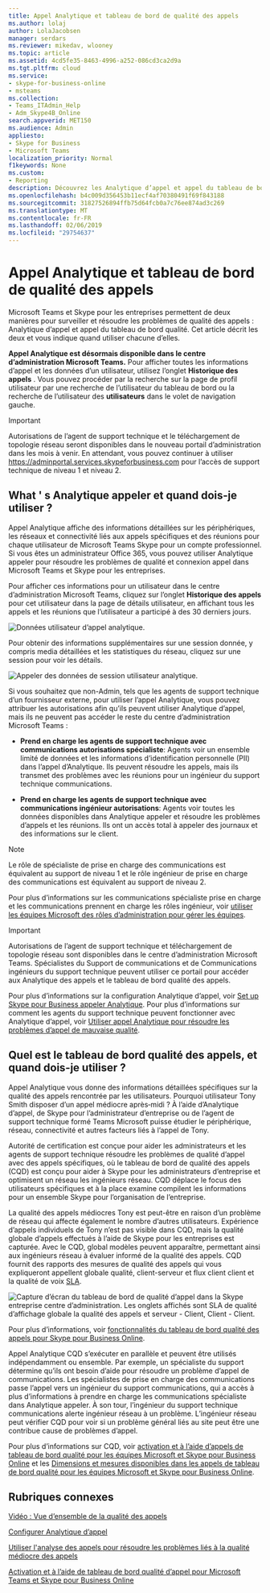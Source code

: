 ```yaml
---
title: Appel Analytique et tableau de bord de qualité des appels
ms.author: lolaj
author: LolaJacobsen
manager: serdars
ms.reviewer: mikedav, wlooney
ms.topic: article
ms.assetid: 4cd5fe35-8463-4996-a252-086cd3ca2d9a
ms.tgt.pltfrm: cloud
ms.service:
- skype-for-business-online
- msteams
ms.collection:
- Teams_ITAdmin_Help
- Adm_Skype4B_Online
search.appverid: MET150
ms.audience: Admin
appliesto:
- Skype for Business
- Microsoft Teams
localization_priority: Normal
f1keywords: None
ms.custom:
- Reporting
description: Découvrez les Analytique d’appel et appel du tableau de bord qualité quand et comment les utiliser pour analyser et résoudre les problèmes de qualité des appels.
ms.openlocfilehash: b4c009d356453b11ecf4af70380491f69f843188
ms.sourcegitcommit: 31827526894ffb75d64fcb0a7c76ee874ad3c269
ms.translationtype: MT
ms.contentlocale: fr-FR
ms.lasthandoff: 02/06/2019
ms.locfileid: "29754637"
---
```

# <a name="call-analytics-and-call-quality-dashboard"></a>Appel Analytique et tableau de bord de qualité des appels

Microsoft Teams et Skype pour les entreprises permettent de deux manières pour surveiller et résoudre les problèmes de qualité des appels : Analytique d’appel et appel du tableau de bord qualité. Cet article décrit les deux et vous indique quand utiliser chacune d’elles.
  
**Appel Analytique est désormais disponible dans le centre d’administration Microsoft Teams.** Pour afficher toutes les informations d’appel et les données d’un utilisateur, utilisez l’onglet **Historique des appels** . Vous pouvez procéder par la recherche sur la page de profil utilisateur par une recherche de l’utilisateur du tableau de bord ou la recherche de l’utilisateur des **utilisateurs** dans le volet de navigation gauche.

> [!IMPORTANT]
> Autorisations de l’agent de support technique et le téléchargement de topologie réseau seront disponibles dans le nouveau portail d’administration dans les mois à venir. En attendant, vous pouvez continuer à utiliser https://adminportal.services.skypeforbusiness.com pour l’accès de support technique de niveau 1 et niveau 2.
  
## <a name="whats-call-analytics-and-when-should-i-use-it"></a>What ' s Analytique appeler et quand dois-je utiliser ?

Appel Analytique affiche des informations détaillées sur les périphériques, les réseaux et connectivité liés aux appels spécifiques et des réunions pour chaque utilisateur de Microsoft Teams Skype pour un compte professionnel. Si vous êtes un administrateur Office 365, vous pouvez utiliser Analytique appeler pour résoudre les problèmes de qualité et connexion appel dans Microsoft Teams et Skype pour les entreprises.

Pour afficher ces informations pour un utilisateur dans le centre d’administration Microsoft Teams, cliquez sur l’onglet **Historique des appels** pour cet utilisateur dans la page de détails utilisateur, en affichant tous les appels et les réunions que l’utilisateur a participé à des 30 derniers jours.

![Données utilisateur d’appel analytique.](media/call-analytics-user-data.png)

Pour obtenir des informations supplémentaires sur une session donnée, y compris media détaillées et les statistiques du réseau, cliquez sur une session pour voir les détails.

![Appeler des données de session utilisateur analytique.](media/call-analytics-user-data-session.png)

Si vous souhaitez que non-Admin, tels que les agents de support technique d’un fournisseur externe, pour utiliser l’appel Analytique, vous pouvez attribuer les autorisations afin qu’ils peuvent utiliser Analytique d’appel, mais ils ne peuvent pas accéder le reste du centre d’administration Microsoft Teams : 
  
- **Prend en charge les agents de support technique avec communications autorisations spécialiste**: Agents voir un ensemble limité de données et les informations d’identification personnelle (PII) dans l’appel d’Analytique. Ils peuvent résoudre les appels, mais ils transmet des problèmes avec les réunions pour un ingénieur du support technique communications.
    
- **Prend en charge les agents de support technique avec communications ingénieur autorisations**: Agents voir toutes les données disponibles dans Analytique appeler et résoudre les problèmes d’appels et les réunions. Ils ont un accès total à appeler des journaux et des informations sur le client.

> [!NOTE]
> Le rôle de spécialiste de prise en charge des communications est équivalent au support de niveau 1 et le rôle ingénieur de prise en charge des communications est équivalent au support de niveau 2.

Pour plus d’informations sur les communications spécialiste prise en charge et les communications prennent en charge les rôles ingénieur, voir [utiliser les équipes Microsoft des rôles d’administration pour gérer les équipes](using-admin-roles.md).

> [!IMPORTANT]
> Autorisations de l’agent de support technique et téléchargement de topologie réseau sont disponibles dans le centre d’administration Microsoft Teams. Spécialistes du Support de communications et de Communications ingénieurs du support technique peuvent utiliser ce portail pour accéder aux Analytique des appels et le tableau de bord qualité des appels.
    
Pour plus d’informations sur la configuration Analytique d’appel, voir [Set up Skype pour Business appeler Analytique](set-up-call-analytics.md). Pour plus d’informations sur comment les agents du support technique peuvent fonctionner avec Analytique d’appel, voir [Utiliser appel Analytique pour résoudre les problèmes d’appel de mauvaise qualité](use-call-analytics-to-troubleshoot-poor-call-quality.md).
  
## <a name="whats-the-call-quality-dashboard-and-when-should-i-use-it"></a>Quel est le tableau de bord qualité des appels, et quand dois-je utiliser ?

Appel Analytique vous donne des informations détaillées spécifiques sur la qualité des appels rencontrée par les utilisateurs. Pourquoi utilisateur Tony Smith disposer d’un appel médiocre après‑midi ? À l’aide d’Analytique d’appel, de Skype pour l’administrateur d’entreprise ou de l’agent de support technique formé Teams Microsoft puisse étudier le périphérique, réseau, connectivité et autres facteurs liés à l’appel de Tony.
  
Autorité de certification est conçue pour aider les administrateurs et les agents de support technique résoudre les problèmes de qualité d’appel avec des appels spécifiques, où le tableau de bord de qualité des appels (CQD) est conçu pour aider à Skype pour les administrateurs d’entreprise et optimisent un réseau les ingénieurs réseau. CQD déplace le focus des utilisateurs spécifiques et à la place examine compilent les informations pour un ensemble Skype pour l’organisation de l’entreprise. 
  
La qualité des appels médiocres Tony est peut-être en raison d’un problème de réseau qui affecte également le nombre d’autres utilisateurs. Expérience d’appels individuels de Tony n’est pas visible dans CQD, mais la qualité globale d’appels effectués à l’aide de Skype pour les entreprises est capturée. Avec le CQD, global modèles peuvent apparaître, permettant ainsi aux ingénieurs réseau à évaluer informé de la qualité des appels. CQD fournit des rapports des mesures de qualité des appels qui vous expliqueront appellent globale qualité, client-serveur et flux client client et la qualité de voix [SLA](https://go.microsoft.com/fwlink/p/?linkid=846252). 
  
![Capture d’écran du tableau de bord de qualité d’appel dans la Skype entreprise centre d’administration. Les onglets affichés sont SLA de qualité d’affichage globale la qualité des appels et serveur - Client, Client - Client.](media/6eaccf99-8ee8-4f99-bdf2-ba1c72471cb9.png)
  
Pour plus d’informations, voir [fonctionnalités du tableau de bord qualité des appels pour Skype pour Business Online](turning-on-and-using-call-quality-dashboard.md#BKMKFeaturesOfTheCQD).
  
Appel Analytique CQD s’exécuter en parallèle et peuvent être utilisés indépendamment ou ensemble. Par exemple, un spécialiste du support détermine qu’ils ont besoin d’aide pour résoudre un problème d’appel de communications. Les spécialistes de prise en charge des communications passe l’appel vers un ingénieur du support communications, qui a accès à plus d’informations à prendre en charge les communications spécialiste dans Analytique appeler. À son tour, l’ingénieur du support technique communications alerte ingénieur réseau à un problème. L’ingénieur réseau peut vérifier CQD pour voir si un problème général liés au site peut être une contribue cause de problèmes d’appel.
  
Pour plus d’informations sur CQD, voir [activation et à l’aide d’appels de tableau de bord qualité pour les équipes Microsoft et Skype pour Business Online](turning-on-and-using-call-quality-dashboard.md) et les [Dimensions et mesures disponibles dans les appels de tableau de bord qualité pour les équipes Microsoft et Skype pour Business Online](dimensions-and-measures-available-in-call-quality-dashboard.md).
  
## <a name="related-topics"></a>Rubriques connexes

[Vidéo : Vue d’ensemble de la qualité des appels](https://aka.ms/teams-quality)

[Configurer Analytique d’appel](set-up-call-analytics.md)

[Utiliser l'analyse des appels pour résoudre les problèmes liés à la qualité médiocre des appels](use-call-analytics-to-troubleshoot-poor-call-quality.md)

[Activation et à l’aide de tableau de bord qualité d’appel pour Microsoft Teams et Skype pour Business Online](turning-on-and-using-call-quality-dashboard.md)